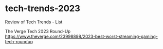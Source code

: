 # tech-trends-2023
Review of Tech Trends - List


The Verge Tech 2023 Round-Up
https://www.theverge.com/23998898/2023-best-worst-streaming-gaming-tech-roundup
